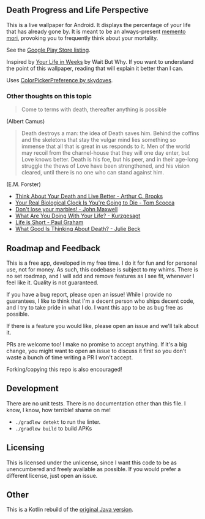 ## Death Progress and Life Perspective

This is a live wallpaper for Android. It displays the percentage of your life that has already gone by.
It is meant to be an always-present [memento mori](https://en.wikipedia.org/wiki/Memento_mori), provoking
you to frequently think about your mortality.

See the [Google Play Store listing](https://play.google.com/store/apps/details?id=com.machinerychorus.lifeprogresswallpaper).

Inspired by [Your Life in Weeks](https://waitbutwhy.com/2014/05/life-weeks.html) by Wait But Why.
If you want to understand the point of this wallpaper, reading that will explain it better than I can.

Uses [ColorPickerPreference by skydoves](https://github.com/skydoves/ColorPickerPreference).

### Other thoughts on this topic

> Come to terms with death, thereafter anything is possible

(Albert Camus)

> Death destroys a man: the idea of Death saves him. Behind the coffins and the skeletons that stay the vulgar mind lies something so immense that all that is great in us responds to it. Men of the world may recoil from the charnel-house that they will one day enter, but Love knows better. Death is his foe, but his peer, and in their age-long struggle the thews of Love have been strengthened, and his vision cleared, until there is no one who can stand against him.

(E.M. Forster)

- [Think About Your Death and Live Better - Arthur C. Brooks](https://www.theatlantic.com/ideas/archive/2023/05/death-memento-mori-happiness/674158/)
- [Your Real Biological Clock Is You're Going to Die - Tom Scocca](https://hmmdaily.com/2018/10/18/your-real-biological-clock-is-youre-going-to-die/)
- [Don't lose your marbles! - John Maxwell](https://www.johnmaxwell.com/blog/dont-lose-your-marbles/)
- [What Are You Doing With Your Life? - Kurzgesagt](https://www.youtube.com/watch?v=JXeJANDKwDc)
- [Life is Short - Paul Graham](http://paulgraham.com/vb.html)
- [What Good Is Thinking About Death? - Julie Beck](https://www.theatlantic.com/health/archive/2015/05/what-good-is-thinking-about-death/394151/)

## Roadmap and Feedback

This is a free app, developed in my free time. I do it for fun and for personal use, not for money.
As such, this codebase is subject to my whims. There is no set roadmap, and I will add and remove
features as I see fit, whenever I feel like it. Quality is not guaranteed.

If you have a bug report, please open an issue! While I provide no guarantees, I like
to think that I'm a decent person who ships decent code, and I try to take pride in 
what I do. I want this app to be as bug free as possible.

If there is a feature you would like, please open an issue and we'll talk about it.

PRs are welcome too! I make no promise to accept anything. If it's a big change,
you might want to open an issue to discuss it first so you don't waste a bunch of time
writing a PR I won't accept.

Forking/copying this repo is also encouraged!

## Development

There are no unit tests. There is no documentation other than this file. 
I know, I know, how terrible! shame on me!

- `./gradlew detekt` to run the linter.
- `./gradlew build` to build APKs

## Licensing

This is licensed under the unlicense, since I want this code to be as unencumbered 
and freely available as possible. If you would prefer a different license, just open an issue. 

## Other

This is a Kotlin rebuild of the [original Java version](https://github.com/ethanmdavidson/DeathProgressOriginal).
